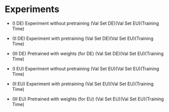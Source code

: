 # Experiments

* (I DE) Experiment without pretraining		   (Val Set DE)(Val Set EU)(Training Time)
* (II DE) Experiment with pretraining          (Val Set DE)(Val Set EU)(Training Time)
* (III DE) Pretrained with weights (for DE)    (Val Set DE)(Val Set EU)(Training Time)

* (I EU) Experiment without pretraining		   (Val Set EU)(Val Set EU)(Training Time)
* (II EU) Experiment with pretraining          (Val Set EU)(Val Set EU)(Training Time)
* (III EU) Pretrained with weights (for EU)    (Val Set EU)(Val Set EU)(Training Time)
